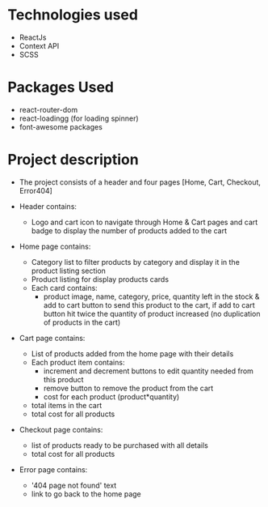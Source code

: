 # Technologies used
- ReactJs
- Context API
- SCSS

# Packages Used
- react-router-dom
- react-loadingg (for loading spinner)
- font-awesome packages


# Project description
* The project consists of a header and four pages [Home, Cart, Checkout, Error404] 

- Header contains: 
    - Logo and cart icon to navigate through Home & Cart pages and cart badge to display the number of products added to the cart
    
- Home page contains:
    - Category list to filter products by category and display it in the product listing section  
    - Product listing for display products cards
    - Each card contains:
        - product image, name, category, price, quantity left in the stock & add to cart button to send this product to the cart, if add to     cart button hit twice the quantity of product increased (no duplication of products in the cart)

- Cart page contains:
    - List of products added from the home page with their details 
    - Each product item contains:
        - increment and decrement buttons to edit quantity needed from this product 
        - remove button to remove the product from the cart 
        - cost for each product (product*quantity)
    - total items in the cart 
    - total cost for all products

- Checkout page contains:
    - list of products ready to be purchased with all details 
    - total cost for all products

- Error page contains:
    - '404 page not found' text 
    - link to go back to the home page